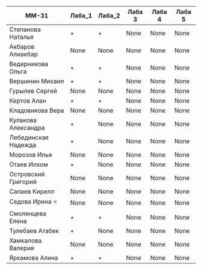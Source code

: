 |ММ-31 | Лаба_1 | Лаба_2 | Лаба 3 |Лаба 4 |Лаба 5 |
|---|---|---|---|---|---|
|Степанова Наталья | + | + |None |None |None |
| Акбаров Алиакбар  | None |None |None |None |None |
| Ведерникова Ольга  | + | + |None |None |None |
| Вершинин Михаил   | + | + |None |None |None |
| Гурылев Сергей    | None |None |None |None |None |
| Кертов Алан    | + | + |None |None |None |
| Кладовикова Вера     | None |None |None |None |None |
| Кулакова Александра     | + |None |None |None |None |
| Лебединская Надежда     | + |None |None |None |None |
| Морозов Илья    | None |None |None |None |None |
| Отаев Илхом     | + |None |None |None |None |
| Островский Григорий     | None |None |None |None |None |
| Сапаев Кирилл     | None |None |None |None |None |
| Седова Ирина ⭐     | None |None |None |None |None |
| Смоленцева Елена     | + | + |None |None |None |
| Тулебаев Атабек     | + |None |None |None |None |
| Хамкалова Валерия      | None |None |None |None |None |
| Ярхамова Алина      | + | + |None |None |None |
